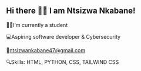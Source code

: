 ## Hi there 🧑‍💻 I am Ntsizwa Nkabane!
🧑‍🎓I'm currently a student

💻Aspiring software developer & Cybersecurity

📧ntsizwankabane47@gmail.com

🔍Skills: HTML, PYTHON, CSS, TAILWIND CSS

<!--
**TheLisper/TheLisper** is a ✨ _special_ ✨ repository because its `README.md` (this file) appears on your GitHub profile.

Here are some ideas to get you started:

- 🔭 I’m currently working on ...
- 🌱 I’m currently learning ...
- 👯 I’m looking to collaborate on ...
- 🤔 I’m looking for help with ...
- 💬 Ask me about ...
- 📫 How to reach me: ...
- 😄 Pronouns: ...
- ⚡ Fun fact: ...
-->
